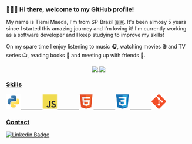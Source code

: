 ### 🙋🏻‍♀️ Hi there, welcome to my GitHub profile!  

My name is Tiemi Maeda, I'm from SP-Brazil 🇧🇷.
It's been almosy 5 years since I started this amazing journey and I'm loving it! I'm currently working as a software developer and I keep studying to improve my skills!

On my spare time I enjoy listening to music 🎧, watching movies 🎬 and TV series 📺, reading books 📖 and meeting up with friends 🍻.

<div align="center">
  <a href="https://github.com/tiemimaeda">
  <img height="180em" align="center" src="https://github-readme-stats.vercel.app/api?username=tiemimaeda&show_icons=true&theme=dracula&include_all_commits=true&count_private=true"/>
  <img height="180em" align="center" src="https://github-readme-stats.vercel.app/api/top-langs/?username=tiemimaeda&layout=compact&langs_count=7&theme=dracula"/>
</div>

  
 ### Skills
 <p align="left">
    <img height="40" src="https://github.com/devicons/devicon/blob/master/icons/python/python-original.svg">
    &nbsp;&nbsp;&nbsp;&nbsp;&nbsp;&nbsp;&nbsp;&nbsp;&nbsp;&nbsp;&nbsp;&nbsp;&nbsp;
    <img height="40" src="https://raw.githubusercontent.com/devicons/devicon/master/icons/javascript/javascript-original.svg">
    &nbsp;&nbsp;&nbsp;&nbsp;&nbsp;&nbsp;&nbsp;&nbsp;&nbsp;&nbsp;&nbsp;&nbsp;&nbsp;
    <img height="40" src="https://raw.githubusercontent.com/devicons/devicon/master/icons/html5/html5-original.svg">
    &nbsp;&nbsp;&nbsp;&nbsp;&nbsp;&nbsp;&nbsp;&nbsp;&nbsp;&nbsp;&nbsp;&nbsp;&nbsp;
    <img height="40" src="https://raw.githubusercontent.com/devicons/devicon/master/icons/css3/css3-original.svg">
    &nbsp;&nbsp;&nbsp;&nbsp;&nbsp;&nbsp;&nbsp;&nbsp;&nbsp;&nbsp;&nbsp;&nbsp;&nbsp;
    <img height="40" src="https://raw.githubusercontent.com/devicons/devicon/master/icons/git/git-original.svg">  
</p> 

 ### Contact 
[![Linkedin Badge](https://img.shields.io/badge/linkedin-%230077B5.svg?&style=for-the-badge&logo=linkedin&logoColor=white&link=https://www.linkedin.com/in/priscila-tiemi-maeda/)](https://www.linkedin.com/in/priscila-tiemi-maeda/) 

